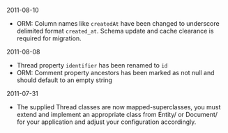2011-08-10

* ORM: Column names like ``createdAt`` have been changed to underscore delimited format ``created_at``. Schema update and cache clearance is required for migration.

2011-08-08

* Thread property ``identifier`` has been renamed to ``id``
* ORM: Comment property ancestors has been marked as not null and should default to an empty string

2011-07-31

* The supplied Thread classes are now mapped-superclasses, you must extend and implement an appropriate class from Entity/ or Document/ for your application and adjust your configuration accordingly.